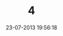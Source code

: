 ---
layout: post
title:  "4"
date: 23-07-2013 19:56:18
categories: jekyll update
language: 'ru'
image: 004.png
---